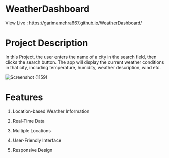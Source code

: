 # WeatherDashboard
View Live : https://garimamehra667.github.io/WeatherDashboard/

# Project Description
In this Project, the user enters the name of a city in the search field, then clicks the search button. The app will display the current weather conditions in that city, including temperature, humidity, weather description, wind etc. 

![Screenshot (1159)](https://github.com/GarimaMehra667/WeatherDashboard/assets/83640576/b98288b4-a397-4a59-b9c0-7e85adafb523)

# Features
1. Location-based Weather Information

2. Real-Time Data

3. Multiple Locations

4. User-Friendly Interface

5. Responsive Design
